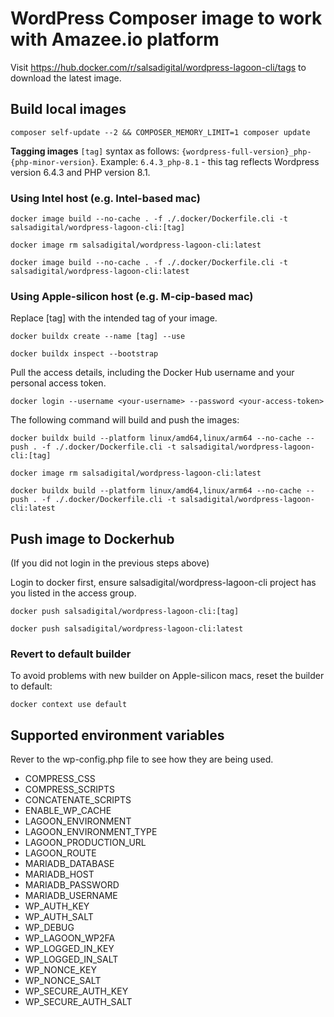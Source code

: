 # WordPress Composer image to work with Amazee.io platform

Visit https://hub.docker.com/r/salsadigital/wordpress-lagoon-cli/tags to 
download the latest image.

## Build local images

`composer self-update --2 && COMPOSER_MEMORY_LIMIT=1 composer update`

**Tagging images**
`[tag]` syntax as follows: `{wordpress-full-version}_php-{php-minor-version}`. Example: `6.4.3_php-8.1` - this tag reflects
Wordpress version 6.4.3 and PHP version 8.1.

### Using Intel host (e.g. Intel-based mac)


`docker image build --no-cache . -f ./.docker/Dockerfile.cli -t salsadigital/wordpress-lagoon-cli:[tag]`

`docker image rm salsadigital/wordpress-lagoon-cli:latest`

`docker image build --no-cache . -f ./.docker/Dockerfile.cli -t salsadigital/wordpress-lagoon-cli:latest`

### Using Apple-silicon host (e.g. M-cip-based mac)

Replace [tag] with the intended tag of your image.

`docker buildx create --name [tag] --use`

`docker buildx inspect --bootstrap`

Pull the access details, including the Docker Hub username and your personal access token.

`docker login --username <your-username> --password <your-access-token>`

The following command will build and push the images:

`docker buildx build --platform linux/amd64,linux/arm64 --no-cache --push . -f ./.docker/Dockerfile.cli -t salsadigital/wordpress-lagoon-cli:[tag]`

`docker image rm salsadigital/wordpress-lagoon-cli:latest`

`docker buildx build --platform linux/amd64,linux/arm64 --no-cache --push . -f ./.docker/Dockerfile.cli -t salsadigital/wordpress-lagoon-cli:latest`

## Push image to Dockerhub
(If you did not login in the previous steps above)

Login to docker first, ensure salsadigital/wordpress-lagoon-cli project
has you listed in the access group.

`docker push salsadigital/wordpress-lagoon-cli:[tag]`

`docker push salsadigital/wordpress-lagoon-cli:latest`

### Revert to default builder

To avoid problems with new builder on Apple-silicon macs, reset the builder to default:

`docker context use default`

## Supported environment variables

Rever to the wp-config.php file to see how they are being used.

* COMPRESS_CSS
* COMPRESS_SCRIPTS
* CONCATENATE_SCRIPTS
* ENABLE_WP_CACHE
* LAGOON_ENVIRONMENT
* LAGOON_ENVIRONMENT_TYPE
* LAGOON_PRODUCTION_URL
* LAGOON_ROUTE
* MARIADB_DATABASE
* MARIADB_HOST
* MARIADB_PASSWORD
* MARIADB_USERNAME
* WP_AUTH_KEY
* WP_AUTH_SALT
* WP_DEBUG
* WP_LAGOON_WP2FA
* WP_LOGGED_IN_KEY
* WP_LOGGED_IN_SALT
* WP_NONCE_KEY
* WP_NONCE_SALT
* WP_SECURE_AUTH_KEY
* WP_SECURE_AUTH_SALT

